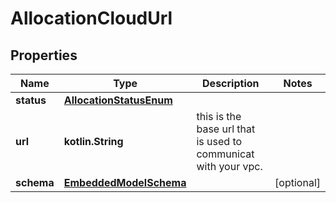 
# AllocationCloudUrl

## Properties
Name | Type | Description | Notes
------------ | ------------- | ------------- | -------------
**status** | [**AllocationStatusEnum**](AllocationStatusEnum) |  | 
**url** | **kotlin.String** | this is the base url that is used to communicat with your vpc. | 
**schema** | [**EmbeddedModelSchema**](EmbeddedModelSchema) |  |  [optional]



